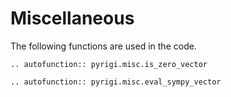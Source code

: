 # Miscellaneous

The following functions are used in the code.

```{eval-rst}
.. autofunction:: pyrigi.misc.is_zero_vector

.. autofunction:: pyrigi.misc.eval_sympy_vector

```
